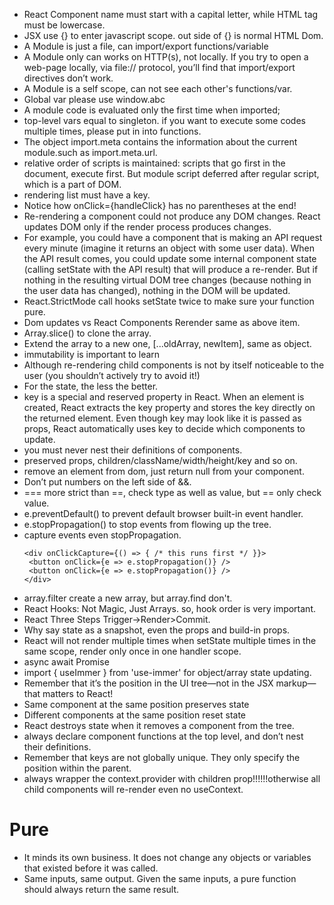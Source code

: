 - React Component name must start with a capital letter, while HTML tag must be lowercase.
- JSX use {} to enter javascript scope. out side of {} is normal HTML Dom.
- A Module is just a file, can import/export functions/variable
- A Module only can works on HTTP(s), not locally. If you try to open a web-page locally, via file:// protocol, you’ll find that import/export directives don’t work.
- A Module is a self scope, can not see each other's functions/var.
- Global var please use window.abc
- A module code is evaluated only the first time when imported;
- top-level vars equal to singleton. if you want to execute some codes multiple times, please put in into functions.
- The object import.meta contains the information about the current module.such as import.meta.url.
- relative order of scripts is maintained: scripts that go first in the document, execute first. But module script deferred after regular script, which is a part of DOM.
- rendering list must have a key.
- Notice how onClick={handleClick} has no parentheses at the end!
- Re-rendering a component could not produce any DOM changes. React updates DOM only if the render process produces changes.
- For example, you could have a component that is making an API request every minute (imagine it returns an object with some user data). When the API result comes, you could update some internal component state (calling setState with the API result) that will produce a re-render. But if nothing in the resulting virtual DOM tree changes (because nothing in the user data has changed), nothing in the DOM will be updated.
- React.StrictMode call hooks setState twice to make sure your function pure. 
- Dom updates vs React Components Rerender same as above item.
- Array.slice() to clone the array. 
- Extend the array to a new one, [...oldArray, newItem], same as object.
- immutability is important to learn
- Although re-rendering child components is not by itself noticeable to the user (you shouldn’t actively try to avoid it!)
- For the state, the less the better.
- key is a special and reserved property in React. When an element is created, React extracts the key property and stores the key directly on the returned element. Even though key may look like it is passed as props, React automatically uses key to decide which components to update.
- you must never nest their definitions of components.
- preserved props, children/className/width/height/key and so on.
- remove an element from dom, just return null from your component.
- Don’t put numbers on the left side of &&.
- === more strict than ==, check type as well as value, but == only check value.
- e.preventDefault() to prevent default browser built-in event handler.
- e.stopPropagation() to stop events from flowing up the tree.
- capture events even stopPropagation.
   ```
   <div onClickCapture={() => { /* this runs first */ }}>
    <button onClick={e => e.stopPropagation()} />
    <button onClick={e => e.stopPropagation()} />
   </div>
   ```
- array.filter create a new array, but array.find don't.
- React Hooks: Not Magic, Just Arrays. so, hook order is very important.
- React Three Steps Trigger->Render>Commit.
- Why say state as a snapshot, even the props and build-in props.
- React will not render multiple times when setState multiple times in the same scope, render only once in one handler scope.
- async await Promise
- import { useImmer } from 'use-immer' for object/array state updating.
- Remember that it’s the position in the UI tree—not in the JSX markup—that matters to React!
- Same component at the same position preserves state 
- Different components at the same position reset state 
- React destroys state when it removes a component from the tree.
- always declare component functions at the top level, and don’t nest their definitions.
- Remember that keys are not globally unique. They only specify the position within the parent.
- always wrapper the context.provider with children prop!!!!!!otherwise all child components will re-render even no useContext.

# Pure
- It minds its own business. It does not change any objects or variables that existed before it was called.
- Same inputs, same output. Given the same inputs, a pure function should always return the same result.